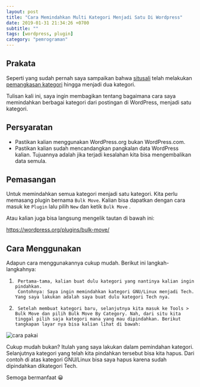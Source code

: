 ```yaml
---
layout: post
title: "Cara Memindahkan Multi Kategori Menjadi Satu Di Wordpress"
date: 2019-01-31 21:34:26 +0700
subtitle: ""
tags: [wordpress, plugin]
category: "pemrograman"
---
```


## Prakata

Seperti yang sudah pernah saya sampaikan bahwa [situsali] telah melakukan [pemangkasan kategori] hingga menjadi dua kategori.

Tulisan kali ini, saya ingin membagikan tentang bagaimana cara saya memindahkan berbagai kategori dari postingan di WordPress, menjadi satu kategori.

## Persyaratan

- Pastikan kalian menggunakan WordPress.org bukan WordPress.com.
- Pastikan kalian sudah mencandangkan pangkalan data WordPress kalian. Tujuannya adalah jika terjadi kesalahan kita bisa mengembalikan data semula.

## Pemasangan

Untuk memindahkan semua kategori menjadi satu kategori. Kita perlu memasang plugin bernama `Bulk Move`. Kalian bisa dapatkan dengan cara masuk ke `Plugin` lalu pilih `New` dan ketik `Bulk Move` .

Atau kalian juga bisa langsung mengelik tautan di bawah ini:

<https://wordpress.org/plugins/bulk-move/>

## Cara Menggunakan

Adapun cara menggunakannya cukup mudah. Berikut ini langkah-langkahnya:

1.      Pertama-tama, kalian buat dulu kategori yang nantinya kalian ingin pindahkan.
        Contohnya: Saya ingin memindahkan kategori GNU/Linux menjadi Tech. Yang saya lakukan adalah saya buat dulu kategori Tech nya.
2.      Setelah membuat kategori baru, selanjutnya kita masuk ke Tools > Bulk Move dan pilih Bulk Move By Category. Nah, dari situ kita tinggal pilih saja kategori mana yang mau dipindahkan. Berikut tangkapan layar nya bisa kalian lihat di bawah:

![cara pakai](/img/cara-memindahkan-multi-kategori-menjadi-satu-di-wordpress-1.png)

Cukup mudah bukan? Itulah yang saya lakukan dalam pemindahan kategori. Selanjutnya kategori yang telah kita pindahkan tersebut bisa kita hapus. Dari contoh di atas kategori GNU/Linux bisa saya hapus karena sudah dipindahkan dikategori Tech.

Semoga bermanfaat 😀

[situsali]: https://www.situsali.id
[pemangkasan kategori]: /pemangkasan-kategori/
